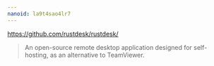 ```yaml
---
nanoid: la9t4sao4lr7
---
```

https://github.com/rustdesk/rustdesk/

> An open-source remote desktop application designed for self-hosting, as an alternative to TeamViewer.

